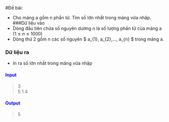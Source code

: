 #Đề bài: 
- Cho mảng a gồm n phần tử. Tìm số lớn nhất trong mảng vừa nhập.
###Dữ liệu vào
- Dòng đầu tiên chứa số nguyên dương n là số lượng phần tử của mảng a $(1 \le n \le 1000)$
- Dòng thứ 2 gồm n các số nguyên $ a_{1}, a_{2},..., a_{n} $ trong mảng a.
### Dữ liệu ra
- In ra số lớn nhất trong mảng vừa nhập
#### **<span style = "color: Blue"> Input**
> 3  
> 5 1 4  

#### **<span style = "color: Blue">Output**
> 5
